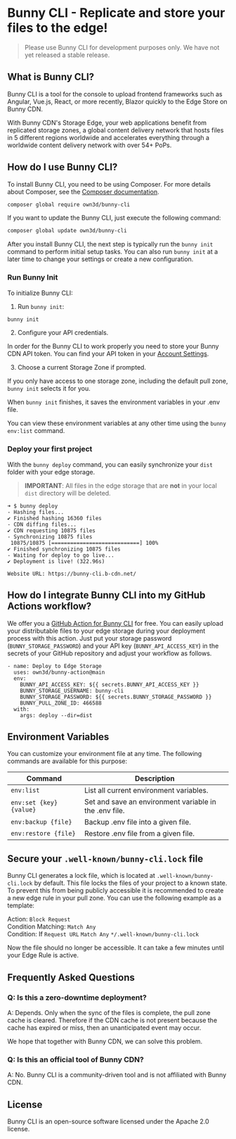 # Bunny CLI - Replicate and store your files to the edge!

> Please use Bunny CLI for development purposes only. We have not yet released a stable release.

## What is Bunny CLI?

Bunny CLI is a tool for the console to upload frontend frameworks such as Angular, Vue.js, React, or more recently, Blazor quickly to the Edge Store on Bunny CDN.

With Bunny CDN's Storage Edge, your web applications benefit from replicated storage zones, a global content delivery network that hosts files in 5 different regions worldwide and accelerates everything through a worldwide content delivery network with over 54+ PoPs.

## How do I use Bunny CLI?

To install Bunny CLI, you need to be using Composer. For more details about Composer, see the [Composer documentation](https://getcomposer.org/doc/).

```bash
composer global require own3d/bunny-cli
```

If you want to update the Bunny CLI, just execute the following command:

```bash
composer global update own3d/bunny-cli
```

After you install Bunny CLI, the next step is typically run the `bunny init` command to perform initial setup tasks. You can also run `bunny init` at a later time to change your settings or create a new configuration.

### Run Bunny Init

To initialize Bunny CLI:

1. Run `bunny init`:

```bash
bunny init
```

2. Configure your API credentials.

In order for the Bunny CLI to work properly you need to store your Bunny CDN API token. You can find your API token in your [Account Settings](https://panel.bunny.net/account).

3. Choose a current Storage Zone if prompted.

If you only have access to one storage zone, including the default pull zone, `bunny init` selects it for you.

When `bunny init` finishes, it saves the environment variables in your .env file.

You can view these environment variables at any other time using the `bunny env:list` command.

### Deploy your first project

With the `bunny deploy` command, you can easily synchronize your `dist` folder with your edge storage.

> **IMPORTANT**: All files in the edge storage that are **not** in your local `dist` directory will be deleted.

```plain
➜ $ bunny deploy  
- Hashing files...  
✔ Finished hashing 16360 files  
- CDN diffing files...  
✔ CDN requesting 10875 files  
- Synchronizing 10875 files  
 10875/10875 [============================] 100%  
✔ Finished synchronizing 10875 files  
- Waiting for deploy to go live...  
✔ Deployment is live! (322.96s)

Website URL: https://bunny-cli.b-cdn.net/
```

## How do I integrate Bunny CLI into my GitHub Actions workflow?

We offer you a [GitHub Action for Bunny CLI](https://github.com/marketplace/actions/bunny-cli) for free. You can easily upload your distributable files to your edge storage during your deployment process with this action. Just put your storage password (`BUNNY_STORAGE_PASSWORD`) and your API key (`BUNNY_API_ACCESS_KEY`) in the secrets of your GitHub repository and adjust your workflow as follows.

```
- name: Deploy to Edge Storage
  uses: own3d/bunny-action@main
  env:
    BUNNY_API_ACCESS_KEY: ${{ secrets.BUNNY_API_ACCESS_KEY }}
    BUNNY_STORAGE_USERNAME: bunny-cli
    BUNNY_STORAGE_PASSWORD: ${{ secrets.BUNNY_STORAGE_PASSWORD }}
    BUNNY_PULL_ZONE_ID: 466588
  with:
    args: deploy --dir=dist
```

## Environment Variables

You can customize your environment file at any time. The following commands are available for this purpose:

| Command                 | Description                                            |
|-------------------------|--------------------------------------------------------|
| `env:list`              | List all current environment variables.                |
| `env:set {key} {value}` | Set and save an environment variable in the .env file. |
| `env:backup {file}`     | Backup .env file into a given file.                    |
| `env:restore {file}`    | Restore .env file from a given file.                   |

## Secure your `.well-known/bunny-cli.lock` file

Bunny CLI generates a lock file, which is located at `.well-known/bunny-cli.lock` by default. This file locks the files of your project to a known state. To prevent this from being publicly accessible it is recommended to create a new edge rule in your pull zone. You can use the following example as a template:

Action: `Block Request`  
Condition Matching: `Match Any`  
Condition: If `Request URL` `Match Any` `*/.well-known/bunny-cli.lock`

Now the file should no longer be accessible. It can take a few minutes until your Edge Rule is active.

## Frequently Asked Questions

### Q: Is this a zero-downtime deployment?

A: Depends. Only when the sync of the files is complete, the pull zone cache is cleared. Therefore if the CDN cache is not present because the cache has expired or miss, then an unanticipated event may occur.

We hope that together with Bunny CDN, we can solve this problem.

### Q: Is this an official tool of Bunny CDN?

A: No. Bunny CLI is a community-driven tool and is not affiliated with Bunny CDN.

## License

Bunny CLI is an open-source software licensed under the Apache 2.0 license.
